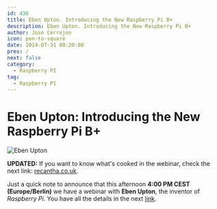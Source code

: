 ```yaml
---
id: 436
title: Eben Upton. Introducing the New Raspberry Pi B+
description: Eben Upton. Introducing the New Raspberry Pi B+
author: Jose Cerrejon
icon: pen-to-square
date: 2014-07-31 08:20:00
prev: /
next: false
category:
  - Raspberry PI
tag:
  - Raspberry PI
---
```


# Eben Upton: Introducing the New Raspberry Pi B+

![Eben Upton](/images/2014/07/eben_01.png)

**UPDATED:** If you want to know what's cooked in the webinar, check the next link: [recantha.co.uk](http://www.recantha.co.uk/blog/?p=10576&utm_source=rss&utm_medium=rss&utm_campaign=highlights-from-the-element-14-raspberry-pi-webinar).

Just a quick note to announce that this afternoon **4:00 PM CEST (Europe/Berlin)** we have a webinar with **Eben Upton**, the inventor of *Raspberry Pi*. You have all the details in the next [link](http://www.element14.com/community/events/4117?ICID=webinar_featured).